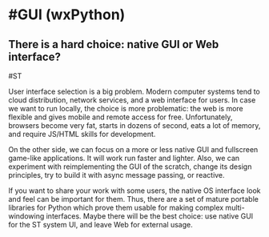 # #GUI (wxPython)
## There is a hard choice: native GUI or Web interface?
#ST

User interface selection is a big problem. Modern computer systems tend to cloud distribution, network services, and a web interface for users. In case we want to run locally, the choice is more problematic: the web is more flexible and gives mobile and remote access for free. Unfortunately, browsers become very fat, starts in dozens of second, eats a lot of memory, and require JS/HTML skills for development.

On the other side, we can focus on a more or less native GUI and fullscreen game-like applications. It will work run faster and lighter. Also, we can experiment with reimplementing the GUI of the scratch, change its design principles, try to build it with async message passing, or reactive.

If you want to share your work with some users, the native OS interface look and feel can be important for them. Thus, there are a set of mature portable libraries for Python which prove them usable for making complex multi-windowing interfaces. Maybe there will be the best choice: use native GUI for the ST system UI, and leave Web for external usage.
